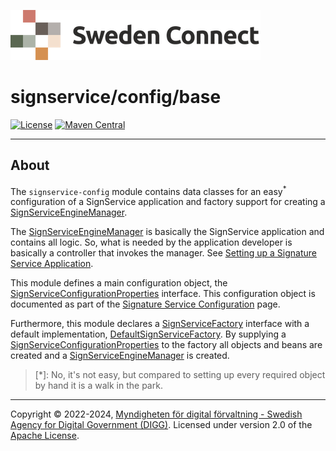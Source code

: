 ![Logo](../../docs/images/sweden-connect.png)


# signservice/config/base

[![License](https://img.shields.io/badge/License-Apache%202.0-blue.svg)](https://opensource.org/licenses/Apache-2.0) [![Maven Central](https://maven-badges.herokuapp.com/maven-central/se.swedenconnect.signservice/signservice-config/badge.svg)](https://maven-badges.herokuapp.com/maven-central/se.swedenconnect.signservice/signservice-config)

-----

## About

The `signservice-config` module contains data classes for an easy<sup>*</sup> configuration of a SignService application
and factory support for creating a [SignServiceEngineManager](https://github.com/swedenconnect/signservice/blob/main/core/src/main/java/se/swedenconnect/signservice/engine/SignServiceEngineManager.java).

The [SignServiceEngineManager](https://github.com/swedenconnect/signservice/blob/main/core/src/main/java/se/swedenconnect/signservice/engine/SignServiceEngineManager.java) is basically the SignService application and 
contains all logic. So, what is needed by the application developer is basically a controller that invokes
the manager. See [Setting up a Signature Service Application](https://docs.swedenconnect.se/signservice/application.html).

This module defines a main configuration object, the [SignServiceConfigurationProperties](https://github.com/swedenconnect/signservice/blob/main/config/base/src/main/java/se/swedenconnect/signservice/config/SignServiceConfigurationProperties.java) interface. This configuration object is documented as part of the [Signature Service Configuration](https://docs.swedenconnect.se/signservice/configuration.html) page.

Furthermore, this module declares a [SignServiceFactory](https://github.com/swedenconnect/signservice/blob/main/config/base/src/main/java/se/swedenconnect/signservice/config/SignServiceFactory.java) interface with a default implementation, [DefaultSignServiceFactory](https://github.com/swedenconnect/signservice/blob/main/config/base/src/main/java/se/swedenconnect/signservice/config/DefaultSignServiceFactory.java). By supplying a [SignServiceConfigurationProperties](https://github.com/swedenconnect/signservice/blob/main/config/base/src/main/java/se/swedenconnect/signservice/config/SignServiceConfigurationProperties.java) to the factory all objects and beans are created and a [SignServiceEngineManager](https://github.com/swedenconnect/signservice/blob/main/core/src/main/java/se/swedenconnect/signservice/engine/SignServiceEngineManager.java) is created.


> \[\*\]: No, it's not easy, but compared to setting up every required object by hand it is a walk in the park.


-----

Copyright &copy; 2022-2024, [Myndigheten för digital förvaltning - Swedish Agency for Digital Government (DIGG)](http://www.digg.se). Licensed under version 2.0 of the [Apache License](http://www.apache.org/licenses/LICENSE-2.0).
